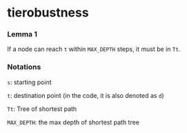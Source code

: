# tierobustness

### Lemma 1
If a node can reach `t` within `MAX_DEPTH` steps, it must be in `Tt`.


### Notations
`s`: starting point

`t`: destination point (in the code, it is also denoted as `d`)

`Tt`: Tree of shortest path

`MAX_DEPTH`: the max depth of shortest path tree
